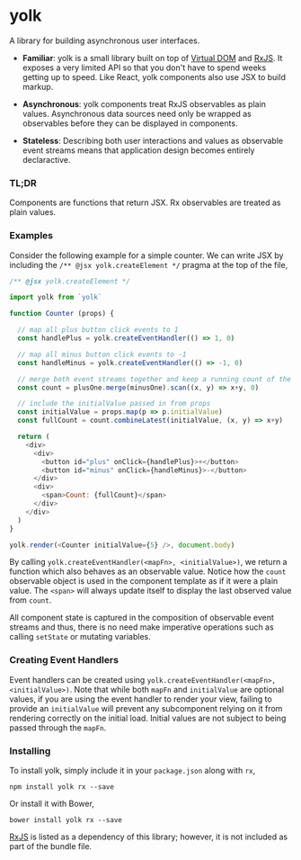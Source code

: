 # yolk

A library for building asynchronous user interfaces.

* __Familiar__: yolk is a small library built on top of [Virtual DOM](https://github.com/Matt-Esch/virtual-dom)
and [RxJS](https://github.com/Reactive-Extensions/RxJS). It exposes a very limited API so that you don't have to spend
weeks getting up to speed. Like React, yolk components also use JSX to build markup.

* __Asynchronous__: yolk components treat RxJS observables as plain values. Asynchronous data sources need only be
wrapped as observables before they can be displayed in components.

* __Stateless__: Describing both user interactions and values as observable event
streams means that application design becomes entirely declaractive.

### TL;DR

Components are functions that return JSX. Rx observables are treated as plain values.

### Examples

Consider the following example for a simple counter. We can write JSX by including the `/** @jsx yolk.createElement */`
pragma at the top of the file,

```js
/** @jsx yolk.createElement */

import yolk from `yolk`

function Counter (props) {

  // map all plus button click events to 1
  const handlePlus = yolk.createEventHandler(() => 1, 0)

  // map all minus button click events to -1
  const handleMinus = yolk.createEventHandler(() => -1, 0)

  // merge both event streams together and keep a running count of the result
  const count = plusOne.merge(minusOne).scan((x, y) => x+y, 0)

  // include the initialValue passed in from props
  const initialValue = props.map(p => p.initialValue)
  const fullCount = count.combineLatest(initialValue, (x, y) => x+y)

  return (
    <div>
      <div>
        <button id="plus" onClick={handlePlus}>+</button>
        <button id="minus" onClick={handleMinus}>-</button>
      </div>
      <div>
        <span>Count: {fullCount}</span>
      </div>
    </div>
  )
}

yolk.render(<Counter initialValue={5} />, document.body)
```

By calling `yolk.createEventHandler(<mapFn>, <initialValue>)`, we return a function which also behaves as an observable value.
Notice how the `count` observable object is used in the component template as if it were a plain value.
The `<span>` will always update itself to display the last observed value from `count`.

All component state is captured in the composition of observable event streams and thus, there is no need
make imperative operations such as calling `setState` or mutating variables.

### Creating Event Handlers

Event handlers can be created using `yolk.createEventHandler(<mapFn>, <initialValue>)`. Note that while both `mapFn` and
`initialValue` are optional values, if you are using the event handler to render your view, failing to provide an
`initialValue` will prevent any subcomponent relying on it from rendering correctly on the initial load. Initial values
are not subject to being passed through the `mapFn`.

### Installing

To install yolk, simply include it in your `package.json` along with `rx`,

```
npm install yolk rx --save
```

Or install it with Bower,

```
bower install yolk rx --save
```

[RxJS](https://github.com/Reactive-Extensions/RxJS) is listed as a dependency of this library;
however, it is not included as part of the bundle file.
